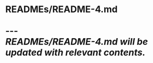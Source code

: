 # READMEs/README-4.md <br><br> --- <br> _READMEs/README-4.md will be updated with relevant contents._